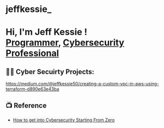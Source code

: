 # jeffkessie_
<h1>Hi, I'm Jeff Kessie ! <br/><a href="https://github.com/jeffkessie/jeffkessie_">Programmer</a>, <a href="https://www.linkedin.com/in/jkessie/">Cybersecurity Professional</a>

<h2>👨‍💻 Cyber Secuirty Projects:</h2>

  https://medium.com/@jeffkessie50/creating-a-custom-vpc-in-aws-using-terraform-d890e63e43ba

<h2>📺 Reference </h2>

- [How to get into Cybersecurity Starting From Zero](https://www.youtube.com/watch?v=a83ASGn_V_s)


[twitter]: https://twitter.com/jeffkessie_
[linkedin]: https://linkedin.com/in/jeffkessie

<!--
**jeffkessie_/jeffkessie_** is a ✨ _special_ ✨ repository because its `README.md` (this file) appears on your GitHub profile.

Here are some ideas to get you started:

- 🔭 I’m currently working on ...
- 🌱 I’m currently learning ...
- 👯 I’m looking to collaborate on ...
- 🤔 I’m looking for help with ...
- 💬 Ask me about ...
- 📫 How to reach me: ...
- 😄 Pronouns: ...
- ⚡ Fun fact: ...
-->
